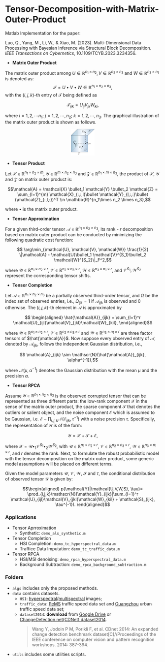 # Tensor-Decomposition-with-Matrix-Outer-Product
Matlab Implementation for the paper:

Luo, Q., Yang, M., Li, W., & Xiao, M. (2023). Multi-Dimensional Data Processing with Bayesian Inference via Structural Block Decomposition. *IEEE Transactions on Cybernetics*, 10.1109/TCYB.2023.3234356.

- **Matrix Outer Product**

The matrix outer product among $U\in \mathbb{R}^{n_1\times n_2}, V\in \mathbb{R}^{n_2\times n_3}$ and $W\in \mathbb{R}^{n_3\times n_1}$ is denoted as: $$\mathcal{T} = U \bullet V \bullet W \in \mathbb{R}^{n_1\times n_2\times n_3},$$
with the $(i,j,k)$-th entry of $\mathcal{T}$  being defined as 
```math
\mathcal{T}_{ijk} = U_{ij}V_{jk}W_{ki},
```

where $i=1,2,\cdots n_1;~j=1,2,\cdots,n_2;~k=1,2,\cdots, n_3$. The graphical illustration of the matrix outer product is shown as follows.

<p align="center">
<img src="images/fig-mop.png" alt="Matrix Outer Product" width="15%">
<p>

- **Tensor Product**

Let $\mathcal{X}\in \mathbb{R}^{n_1\times n_2 \times m}$, $\mathcal{Y}\in \mathbb{R}^{m\times n_2 \times n_3}$ and $\mathcal{Z}\in \mathbb{R}^{ n_1\times m \times n_3}$, the product of $\mathcal{X}$, $\mathcal{Y}$ and $\mathcal{Z}$ on matrix outer product is:
```math
\mathcal{A} = \mathcal{X} \bullet_1 \mathcal{Y} \bullet_2 \mathcal{Z} = \sum_{l=1}^{m} \mathcal{X}_{:,:,l}\bullet \mathcal{Y}_{l,:,:}\bullet (\mathcal{Z}_{:,l,:})^T \in \mathbb{R}^{n_1\times n_2 \times n_3},
```
where $\bullet$ is the matrix outer product.

- **Tensor Approximation**

For a  given third-order tensor $\mathcal{A}\in \mathbb{R}^{n_1\times n_2\times n_3}$, its  rank - $r$  decomposition  based on matrix outer product can be  conducted by minimizing the following quadratic cost function:
```math
    \arg\min_{\mathcal{U}, \mathcal{V}, \mathcal{W}} 
    \frac{1}{2} \|\mathcal{A} - \mathcal{U}\bullet_1 \mathcal{V}^{S_1}\bullet_2 \mathcal{W}^{S_2}\|_F^2,
```
where $\mathcal{U}\in \mathbb{R}^{n_1\times n_2\times r}$, $\mathcal{V}\in \mathbb{R}^{n_2\times n_3\times r}$, $\mathcal{W}\in \mathbb{R}^{n_3\times n_1\times r}$,  and $\mathcal{V}^{S_1}, \mathcal{W}^{S_2}$ represent the corresponding tensor shifts.


- **Tensor Completion**

Let $\mathcal{A}\in \mathbb{R}^{n_1\times n_2\times n_3}$ be a partially observed third-order tensor, and $\Omega$ be the index set of observed entries, i.e., $\Omega_{ijk}=1$ if $\mathcal{A}_{ijk}$ is observed and 0 otherwise.  The $(i,j,k)$-th element in $\mathcal{A}$ is approximated by 

```math
    \begin{aligned}
    \hat{\mathcal{A}}_{ijk} = \sum_{l=1}^r \mathcal{U}_{ijl}\mathcal{V}_{jkl}\mathcal{W}_{kil},
    \end{aligned}
```
where $\mathcal{U}\in\mathbb{R}^{n_1\times n_2\times r}$, $\mathcal{V}\in\mathbb{R}^{n_2\times n_3\times r}$ and $\mathcal{W}\in\mathbb{R}^{n_3\times n_1\times r}$ are three factor tensors of $\hat{\mathcal{A}}$. Now suppose every observed entry of $\mathcal{A}$,  denoted by $\mathcal{A}_{ijk}$, follows the independent Gaussian distribution, i.e.,

```math
    \mathcal{A}_{ijk} \sim  \mathscr{N}(\hat{\mathcal{A}}_{ijk}, \alpha^{-1}),
```
where $\mathscr{N}(\mu, \alpha^{-1})$ denotes the Gaussian distribution with the mean $\mu$ and the precision $\alpha$.

- **Tensor RPCA**

Assume $\mathcal{Y}\in \mathbb{R}^{n_1\times n_2\times n_3}$ is the observed corrupted tensor that can be represented as three  different parts: the low-rank component $\mathcal{X}$ in the sense of the matrix outer product, the sparse component $\mathcal{S}$ that denotes the outliers or salient object, and the noise component $\mathcal{E}$ which is assumed to be Gaussian, i.e. $\mathcal{E} \sim \prod_{i,j,k}\mathscr{N}(\mathcal{E}_{ijk}, \tau^{-1})$ with a noise precision $\tau$. Specifically, the representation of $\mathcal{Y}$ is of the form: 

```math
    \mathcal{Y} = \mathcal{X} + \mathcal{S} + \mathcal{E},
```
where $\mathcal{X} = \mathcal{U}\bullet_1\mathcal{V}^{S_1}\bullet_2\mathcal{W}^{S_2}$, with $\mathcal{U}\in \mathbb{R}^{n_1\times n_2\times r}$, $\mathcal{V}\in \mathbb{R}^{n_2\times n_3\times r}$, $\mathcal{W}\in \mathbb{R}^{n_3\times n_1\times r}$, and $r$ denotes the rank. Next, to formulate the robust probabilistic model with  the tensor decomposition on the matrix outer product, some generic model assumptions will be placed on different terms. 

Given the model parameters $\mathcal{U}$, $\mathcal{V}$, $\mathcal{W}$, $\mathcal{S}$ and $\tau$,  the conditional distribution of observed tensor $\mathcal{Y}$ is given by:

```math
\begin{aligned}
    p(\mathcal{Y}|\mathcal{U,V,W,S}, \tau)= \prod_{i,j,k}\mathscr{N}(\mathcal{Y}_{ijk}|\sum_{l=1}^r \mathcal{U}_{ijl}\mathcal{V}_{jkl}\mathcal{W}_{kil} + \mathcal{S}_{ijk}, \tau^{-1}).
\end{aligned}
```

### Applications
- Tensor Aprroximation
  - Synthetic: `demo_als_synthetic.m`
- Tensor Completion
  - HSI Completion: `demo_tc_hyperspectral_data.m`
  - Traffice Data Imputation: `demo_tc_traffic_data.m` 
- Tensor RPCA
  - HSI/MSI denoising: `demo_rpca_hyperspectral_data.m`
  - Background Subtraction: `demo_rpca_background_subtraction.m`
    
 ### Folders
 - `algs` includes only the proposed methods.
 - `data` contains datasets.
    - `HSI`: [hyperspectral](https://rslab.ut.ac.ir/data)/[multispectral](https://cave.cs.columbia.edu/repository/Multispectral) images;
    - `traffic_data`: [PeMS](https://github.com/VeritasYin/STGCN_IJCAI-18) traffic speed data set and [Guangzhou](https://zenodo.org/record/1205229) urban traffic speed data set;
    - `dataset2014`: **download** from [Google Drive](https://drive.google.com/drive/folders/1ksb1tZrCBFUFAMUx-GzSmsDWee2suwzu?usp=sharing) or [ChangeDetection.net(CDNet) dataset2014](http://changedetection.net/).
        > Wang Y, Jodoin P M, Porikli F, et al. CDnet 2014: An expanded change detection benchmark dataset[C]//Proceedings of the IEEE conference on computer vision and pattern recognition workshops. 2014: 387-394.
- `utils` includes some utilities scripts.

